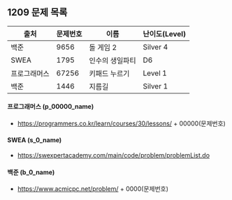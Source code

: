 ## 1209 문제 목록




| 출처         | 문제번호 | 이름            | 난이도(Level) |
| ------------ | -------- | --------------- | ------------- |
| 백준         | 9656     | 돌 게임 2       | Silver 4      |
| SWEA         | 1795     | 인수의 생일파티 | D6            |
| 프로그래머스 | 67256    | 키패드 누르기   | Level 1       |
| 백준         | 1446     | 지름길          | Silver 1      |



#### 프로그래머스 (p_00000_name)

- https://programmers.co.kr/learn/courses/30/lessons/ + 00000(문제번호)

#### SWEA (s_0_name)

- https://swexpertacademy.com/main/code/problem/problemList.do

#### 백준 (b_0_name)

- https://www.acmicpc.net/problem/ + 0000(문제번호)

